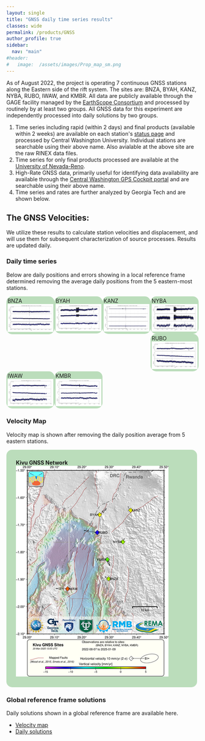 ```yaml
---
layout: single
title: "GNSS daily time series results"
classes: wide
permalink: /products/GNSS
author_profile: true
sidebar:
  nav: "main"
#header:
#   image:  /assets/images/Prop_map_sm.png
---
```


<style>  
.floatauto  {
    width: 23%;
    padding: 5px 5px 5px 5px;
    overflow: auto;
    border-radius: 5%;
}
.Bigbox {
    background-color:#bdb;
    width: 450px;
    padding: 25px 25px 25px 25px;
    float: left;
    overflow: auto;
    border-radius: 15px;
}
.box {
    background-color:#bdb;
    width: 120px;
    padding: 3px 3px 3px 3px;
    float: left;
    overflow: auto;
    border-radius: 15px;
}
.clear::after {
    content:"";
    clear:both;
    display:table;
}
</style>


As of August 2022, the project is operating 7 continuous GNSS stations along the Eastern side of the rift system. The sites are: BNZA, BYAH, KANZ, NYBA, RUBO, IWAW, and KMBR.  All data are publicly available through the GAGE facility managed by the [EarthScope Consortium](https://www.earthscope.org) and processed by routinely by at least two groups.  All GNSS data for this experiment are independently processed into daily solutions by two groups.

 1. Time series including rapid (within 2 days) and final products (available within 2 weeks) are available on each station's [status page](https://www.unavco.org/instrumentation/networks/status/pi/overview/IWAW) and processed by Central Washington University. Individual stations are searchable using their above name. Also avialable at the above site are the raw RINEX data files.
 2. Time series for only final products processed are available at the [University of Nevada-Reno](http://geodesy.unr.edu/PlugNPlayPortal.php).
 1. High-Rate GNSS data, primarily useful for identifying data availability are available through the [Central Washington GPS Cockpit portal](http://www.geodesy.org/realtime/data/) and are searchable using their above name.
 1. Time series and rates are further analyzed by Georgia Tech and are shown below. 

## The GNSS Velocities:
We utilize these results to calculate station velocities and displacement, and will use them for subsequent characterization of source processes.  Results are updated daily.

### Daily time series
Below are daily positions and errors showing in a local reference frame determined removing the average daily positions from the 5 eastern-most stations.
<div class="clear">
   <div class="box"> BNZA<br><a href="https://raw.githubusercontent.com/avnewman/KivuGNSS/main/plots/TS/Common/BNZA_TS_Common.png"><img src="https://raw.githubusercontent.com/avnewman/KivuGNSS/main/plots/TS/Common/small/BNZA_TS_Common_sm.png" alt="BNZA" ></a></div>
   <div class="box"> BYAH<br><a href="https://raw.githubusercontent.com/avnewman/KivuGNSS/main/plots/TS/Common/BYAH_TS_Common.png"><img src="https://raw.githubusercontent.com/avnewman/KivuGNSS/main/plots/TS/Common/small/BYAH_TS_Common_sm.png" alt="BYAH" ></a></div>
   <div class="box"> KANZ<br><a href="https://raw.githubusercontent.com/avnewman/KivuGNSS/main/plots/TS/Common/KANZ_TS_Common.png"><img src="https://raw.githubusercontent.com/avnewman/KivuGNSS/main/plots/TS/Common/small/KANZ_TS_Common_sm.png" alt="KANZ" ></a></div>
   <div class="box"> NYBA<br><a href="https://raw.githubusercontent.com/avnewman/KivuGNSS/main/plots/TS/Common/NYBA_TS_Common.png"><img src="https://raw.githubusercontent.com/avnewman/KivuGNSS/main/plots/TS/Common/small/NYBA_TS_Common_sm.png" alt="NYBA" ></a></div>
   <div class="box"> RUBO<br><a href="https://raw.githubusercontent.com/avnewman/KivuGNSS/main/plots/TS/Common/RUBO_TS_Common.png"><img src="https://raw.githubusercontent.com/avnewman/KivuGNSS/main/plots/TS/Common/small/RUBO_TS_Common_sm.png" alt="RUBO" ></a></div>
   <div class="box"> IWAW<br><a href="https://raw.githubusercontent.com/avnewman/KivuGNSS/main/plots/TS/Common/IWAW_TS_Common.png"><img src="https://raw.githubusercontent.com/avnewman/KivuGNSS/main/plots/TS/Common/small/IWAW_TS_Common_sm.png" alt="IWAW" ></a></div>
   <div class="box"> KMBR<br><a href="https://raw.githubusercontent.com/avnewman/KivuGNSS/main/plots/TS/Common/KMBR_TS_Common.png"><img src="https://raw.githubusercontent.com/avnewman/KivuGNSS/main/plots/TS/Common/small/KMBR_TS_Common_sm.png" alt="KMBR" ></a></div>
</div>

### Velocity Map
Velocity map is shown after removing the daily position average from 5 eastern stations.
<div class="clear">
   <div class="Bigbox"> <b>Kivu GNSS Network</b><br>
   <a href="https://raw.githubusercontent.com/avnewman/KivuGNSS/main/plots/KIVU_GNSS_common.png">
   <img src="https://raw.githubusercontent.com/avnewman/KivuGNSS/main/plots/KIVU_GNSS_common_sm.png" alt="KIVU GNSS velocities"></a></div>
</div>

### Global reference frame solutions
Daily solutions shown in a global reference frame are available here.  

* [Velocity map](https://raw.githubusercontent.com/avnewman/KivuGNSS/main/plots/KIVU_GNSS_sm.png)
* [Daily solutions](https://github.com/avnewman/KivuGNSS/tree/main/plots/TS/small)